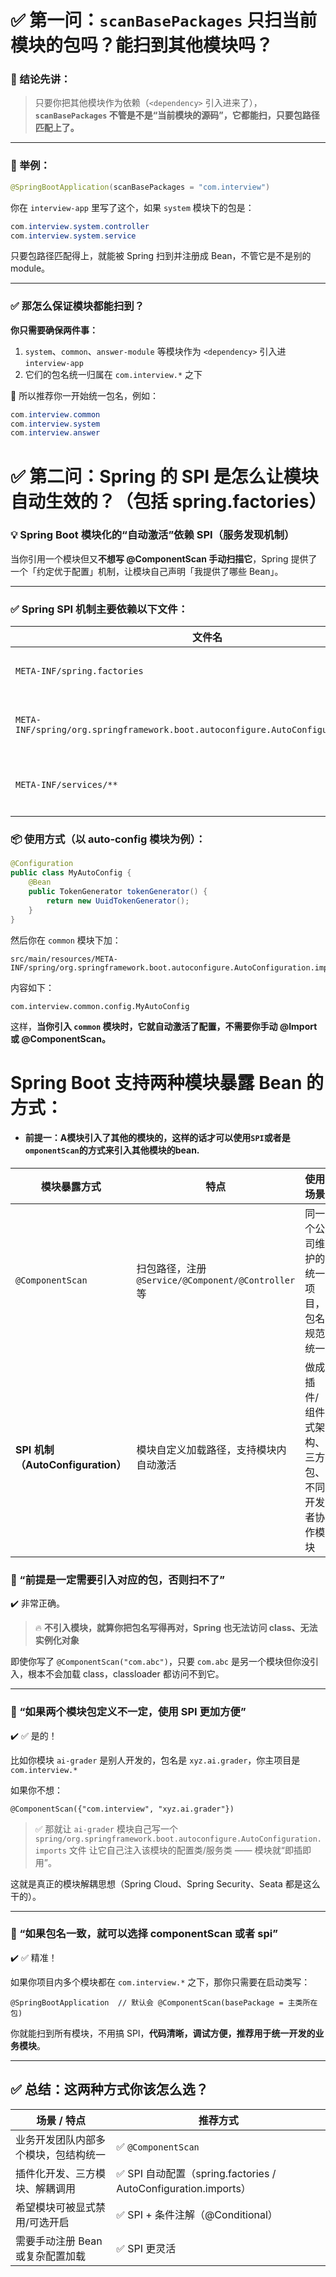# ✅ 第一问：`scanBasePackages` 只扫当前模块的包吗？能扫到其他模块吗？

### 🧠 结论先讲：

> 只要你把其他模块作为依赖（`<dependency>` 引入进来了），**`scanBasePackages` 不管是不是“当前模块的源码”，它都能扫，只要包路径匹配上了。**

------

### 📌 举例：

```java
@SpringBootApplication(scanBasePackages = "com.interview")
```

你在 `interview-app` 里写了这个，如果 `system` 模块下的包是：

```java
com.interview.system.controller
com.interview.system.service
```

只要包路径匹配得上，就能被 Spring 扫到并注册成 Bean，不管它是不是别的 module。

------

### ✅ 那怎么保证模块都能扫到？

**你只需要确保两件事：**

1. `system`、`common`、`answer-module` 等模块作为 `<dependency>` 引入进 `interview-app`
2. 它们的包名统一归属在 `com.interview.*` 之下

📌 所以推荐你一开始统一包名，例如：

```java
com.interview.common
com.interview.system
com.interview.answer
```



# ✅ 第二问：Spring 的 SPI 是怎么让模块自动生效的？（包括 spring.factories）

### 💡 Spring Boot 模块化的“自动激活”依赖 SPI（服务发现机制）

当你引用一个模块但又**不想写 @ComponentScan 手动扫描它**，Spring 提供了一个「约定优于配置」机制，让模块自己声明「我提供了哪些 Bean」。

------

### ✅ Spring SPI 机制主要依赖以下文件：

| 文件名                                                       | 位置                   | 用于什么                                    |
| ------------------------------------------------------------ | ---------------------- | ------------------------------------------- |
| `META-INF/spring.factories`                                  | 早期版本使用           | 定义哪些配置类需要被加载（Spring Boot 2.x） |
| `META-INF/spring/org.springframework.boot.autoconfigure.AutoConfiguration.imports` | Spring Boot 3.x 新机制 | 代替 `spring.factories`，配置自动导入类     |
| `META-INF/services/**`                                       | 原生 Java SPI 文件     | 标准 JDK SPI，用于如 JDBC、JAXP             |

### 📦 使用方式（以 auto-config 模块为例）：

```java
@Configuration
public class MyAutoConfig {
    @Bean
    public TokenGenerator tokenGenerator() {
        return new UuidTokenGenerator();
    }
}
```

然后你在 `common` 模块下加：

```
src/main/resources/META-INF/spring/org.springframework.boot.autoconfigure.AutoConfiguration.imports
```

内容如下：

```
com.interview.common.config.MyAutoConfig
```

这样，**当你引入 `common` 模块时，它就自动激活了配置，不需要你手动 @Import 或 @ComponentScan。**



# Spring Boot 支持两种**模块暴露 Bean 的方式**：

* #### 前提一：A模块引入了其他的模块的，这样的话才可以使用`SPI`或者是`omponentScan`的方式来引入其他模块的bean.

 

| 模块暴露方式                      | 特点                                                | 使用场景                                        |
| --------------------------------- | --------------------------------------------------- | ----------------------------------------------- |
| `@ComponentScan`                  | 扫包路径，注册 `@Service/@Component/@Controller` 等 | 同一个公司维护的统一项目，包名规范统一          |
| **SPI 机制（AutoConfiguration）** | 模块自定义加载路径，支持模块内自动激活              | 做成插件/组件式架构、三方包、不同开发者协作模块 |

### 💬 “前提是一定需要引入对应的包，否则扫不了”

✔️ 非常正确。

> 🔥 **不引入模块，就算你把包名写得再对，Spring 也无法访问 class、无法实例化对象**

即使你写了 `@ComponentScan("com.abc")`，只要 `com.abc` 是另一个模块但你没引入，根本不会加载 class，classloader 都访问不到它。

------

### 💬 “如果两个模块包定义不一定，使用 SPI 更加方便”

✔️ ✅ 是的！

比如你模块 `ai-grader` 是别人开发的，包名是 `xyz.ai.grader`，你主项目是 `com.interview.*`

如果你不想：

```
@ComponentScan({"com.interview", "xyz.ai.grader"})
```

> ✅ 那就让 `ai-grader` 模块自己写一个 `spring/org.springframework.boot.autoconfigure.AutoConfiguration.imports` 文件
>  让它自己注入该模块的配置类/服务类 —— 模块就“即插即用”。

这就是真正的模块解耦思想（Spring Cloud、Spring Security、Seata 都是这么干的）。

------

### 💬 “如果包名一致，就可以选择 componentScan 或者 spi”

✔️ ✅ 精准！

如果你项目内多个模块都在 `com.interview.*` 之下，那你只需要在启动类写：

```
@SpringBootApplication  // 默认会 @ComponentScan(basePackage = 主类所在包)
```

你就能扫到所有模块，不用搞 SPI，**代码清晰，调试方便，推荐用于统一开发的业务模块**。

------

## ✅ 总结：这两种方式你该怎么选？

| 场景 / 特点                          | 推荐方式                                                     |
| ------------------------------------ | ------------------------------------------------------------ |
| 业务开发团队内部多个模块，包结构统一 | ✅ `@ComponentScan`                                           |
| 插件化开发、三方模块、解耦调用       | ✅ SPI 自动配置（spring.factories / AutoConfiguration.imports） |
| 希望模块可被显式禁用/可选开启        | ✅ SPI + 条件注解（@Conditional）                             |
| 需要手动注册 Bean 或复杂配置加载     | ✅ SPI 更灵活                                                 |



























